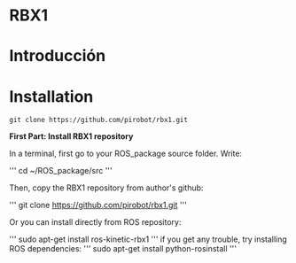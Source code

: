 # RBX1
# Introducción

# Installation

```
git clone https://github.com/pirobot/rbx1.git
```
**First Part: Install RBX1 repository**

 

In a terminal, first go to your ROS_package source folder. Write:

 

'''
cd ~/ROS_package/src
'''

 

Then, copy the RBX1 repository from author's github:

 

'''
git clone https://github.com/pirobot/rbx1.git
'''

 

Or you can install directly from ROS repository:

 

'''
sudo apt-get install ros-kinetic-rbx1
'''
if you get any trouble, try installing ROS dependencies:
'''
sudo apt-get install python-rosinstall
'''
